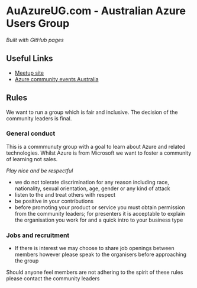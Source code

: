 # AuAzureUG.com - Australian Azure Users Group
_Built with GitHub pages_

## Useful Links
- [Meetup site](https://www.meetup.com/Australian-Azure-Users-Group/)
- [Azure community events Australia](https://azure.microsoft.com/en-us/community/events/?Country=Australia)

## Rules
We want to run a group which is fair and inclusive. The decision of the community leaders is final.

### General conduct
This is a commmunuty group with a goal to learn about Azure and related technologies. Whilst Azure is from Microsoft we want to foster a community of learning not sales.

*Play nice and be respectful*
- we do not tolerate discrimination for any reason including race, nationality, sexual orientation, age, gender or any kind of attack 
- listen to the and treat others with respect
- be positive in your contributions
- before promoting your product or service you must obtain permission from the community leaders; for presenters it is acceptable to explain the organisation you work for and a quick intro to your business type

### Jobs and recruitment
- If there is interest we may choose to share job openings between members however please speak to the organisers before approaching the group

Should anyone feel members are not adhering to the spirit of these rules please contact the community leaders
